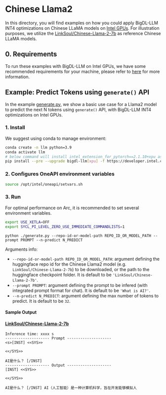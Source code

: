 # Chinese Llama2
In this directory, you will find examples on how you could apply BigDL-LLM INT4 optimizations on Chinese LLaMA models on [Intel GPUs](../README.md). For illustration purposes, we utilize the [LinkSoul/Chinese-Llama-2-7b](https://huggingface.co/LinkSoul/Chinese-Llama-2-7b) as reference Chinese LLaMA models.

## 0. Requirements
To run these examples with BigDL-LLM on Intel GPUs, we have some recommended requirements for your machine, please refer to [here](../../../README.md#requirements) for more information.

## Example: Predict Tokens using `generate()` API
In the example [generate.py](./generate.py), we show a basic use case for a Llama2 model to predict the next N tokens using `generate()` API, with BigDL-LLM INT4 optimizations on Intel GPUs.
### 1. Install
We suggest using conda to manage environment:
```bash
conda create -n llm python=3.9
conda activate llm
# below command will install intel_extension_for_pytorch==2.1.10+xpu as default
pip install --pre --upgrade bigdl-llm[xpu] -f https://developer.intel.com/ipex-whl-stable-xpu
```
### 2. Configures OneAPI environment variables
```bash
source /opt/intel/oneapi/setvars.sh
```

### 3. Run

For optimal performance on Arc, it is recommended to set several environment variables.

```bash
export USE_XETLA=OFF
export SYCL_PI_LEVEL_ZERO_USE_IMMEDIATE_COMMANDLISTS=1
```

```
python ./generate.py --repo-id-or-model-path REPO_ID_OR_MODEL_PATH --prompt PROMPT --n-predict N_PREDICT
```

Arguments info:
- `--repo-id-or-model-path REPO_ID_OR_MODEL_PATH`: argument defining the huggingface repo id for the Chinese Llama2 model (e.g. `LinkSoul/Chinese-Llama-2-7b`) to be downloaded, or the path to the huggingface checkpoint folder. It is default to be `'LinkSoul/Chinese-Llama-2-7b'`.
- `--prompt PROMPT`: argument defining the prompt to be infered (with integrated prompt format for chat). It is default to be `'What is AI?'`.
- `--n-predict N_PREDICT`: argument defining the max number of tokens to predict. It is default to be `32`.

#### Sample Output
#### [LinkSoul/Chinese-Llama-2-7b](https://huggingface.co/LinkSoul/Chinese-Llama-2-7b)
```log
Inference time: xxxx s
-------------------- Prompt --------------------
<s>[INST] <<SYS>>

<</SYS>>

AI是什么？ [/INST]
-------------------- Output --------------------
[INST] <<SYS>>

<</SYS>>

AI是什么？ [/INST] AI（人工智能）是一种计算机科学，旨在开发能够模拟人
```
